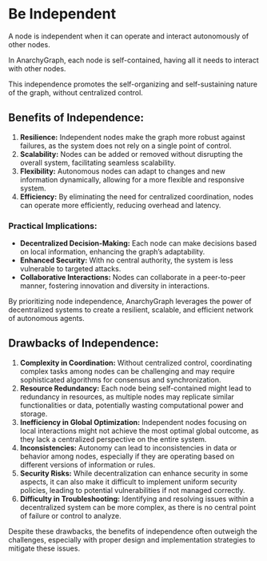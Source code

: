 # Be Independent

A node is independent when it can operate and interact autonomously of other nodes.

In AnarchyGraph, each node is self-contained, having all it needs to interact with other nodes.

This independence promotes the self-organizing and self-sustaining nature of the graph, without centralized control.

## **Benefits of Independence:**
1. **Resilience:** Independent nodes make the graph more robust against failures, as the system does not rely on a single point of control.
2. **Scalability:** Nodes can be added or removed without disrupting the overall system, facilitating seamless scalability.
3. **Flexibility:** Autonomous nodes can adapt to changes and new information dynamically, allowing for a more flexible and responsive system.
4. **Efficiency:** By eliminating the need for centralized coordination, nodes can operate more efficiently, reducing overhead and latency.

### **Practical Implications:**
- **Decentralized Decision-Making:** Each node can make decisions based on local information, enhancing the graph’s adaptability.
- **Enhanced Security:** With no central authority, the system is less vulnerable to targeted attacks.
- **Collaborative Interactions:** Nodes can collaborate in a peer-to-peer manner, fostering innovation and diversity in interactions.

By prioritizing node independence, AnarchyGraph leverages the power of decentralized systems to create a resilient, scalable, and efficient network of autonomous agents.

## **Drawbacks of Independence:**
1. **Complexity in Coordination:** Without centralized control, coordinating complex tasks among nodes can be challenging and may require sophisticated algorithms for consensus and synchronization.
2. **Resource Redundancy:** Each node being self-contained might lead to redundancy in resources, as multiple nodes may replicate similar functionalities or data, potentially wasting computational power and storage.
3. **Inefficiency in Global Optimization:** Independent nodes focusing on local interactions might not achieve the most optimal global outcome, as they lack a centralized perspective on the entire system.
4. **Inconsistencies:** Autonomy can lead to inconsistencies in data or behavior among nodes, especially if they are operating based on different versions of information or rules.
5. **Security Risks:** While decentralization can enhance security in some aspects, it can also make it difficult to implement uniform security policies, leading to potential vulnerabilities if not managed correctly.
6. **Difficulty in Troubleshooting:** Identifying and resolving issues within a decentralized system can be more complex, as there is no central point of failure or control to analyze.

Despite these drawbacks, the benefits of independence often outweigh the challenges, especially with proper design and implementation strategies to mitigate these issues.
